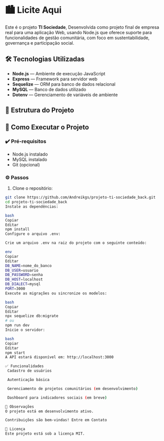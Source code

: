 # 🏙️ Licite Aqui

Este é o projeto **TI Sociedade**, Desenvolvida como projeto final de empresa real para uma aplicação Web, usando Node.js que oferece suporte para funcionalidades de gestão comunitária, com foco em sustentabilidade, governança e participação social.

## 🛠 Tecnologias Utilizadas

- **Node.js** — Ambiente de execução JavaScript
- **Express** — Framework para servidor web
- **Sequelize** — ORM para banco de dados relacional
- **MySQL** — Banco de dados utilizado
- **Dotenv** — Gerenciamento de variáveis de ambiente

## 📁 Estrutura do Projeto

## 🚀 Como Executar o Projeto

### ✔️ Pré-requisitos

- Node.js instalado
- MySQL instalado
- Git (opcional)

### ⚙️ Passos

1. Clone o repositório:

```bash
git clone https://github.com/Andreikgs/projeto-ti-sociedade_back.git
cd projeto-ti-sociedade_back
Instale as dependências:

bash
Copiar
Editar
npm install
Configure o arquivo .env:

Crie um arquivo .env na raiz do projeto com o seguinte conteúdo:

env
Copiar
Editar
DB_NAME=nome_do_banco
DB_USER=usuario
DB_PASSWORD=senha
DB_HOST=localhost
DB_DIALECT=mysql
PORT=3000
Execute as migrações ou sincronize os modelos:

bash
Copiar
Editar
npx sequelize db:migrate
# ou
npm run dev
Inicie o servidor:

bash
Copiar
Editar
npm start
A API estará disponível em: http://localhost:3000

✅ Funcionalidades
 Cadastro de usuários

 Autenticação básica

 Gerenciamento de projetos comunitários (em desenvolvimento)

 Dashboard para indicadores sociais (em breve)

📌 Observações
O projeto está em desenvolvimento ativo.

Contribuições são bem-vindas! Entre em Contato

📄 Licença
Este projeto está sob a licença MIT.


